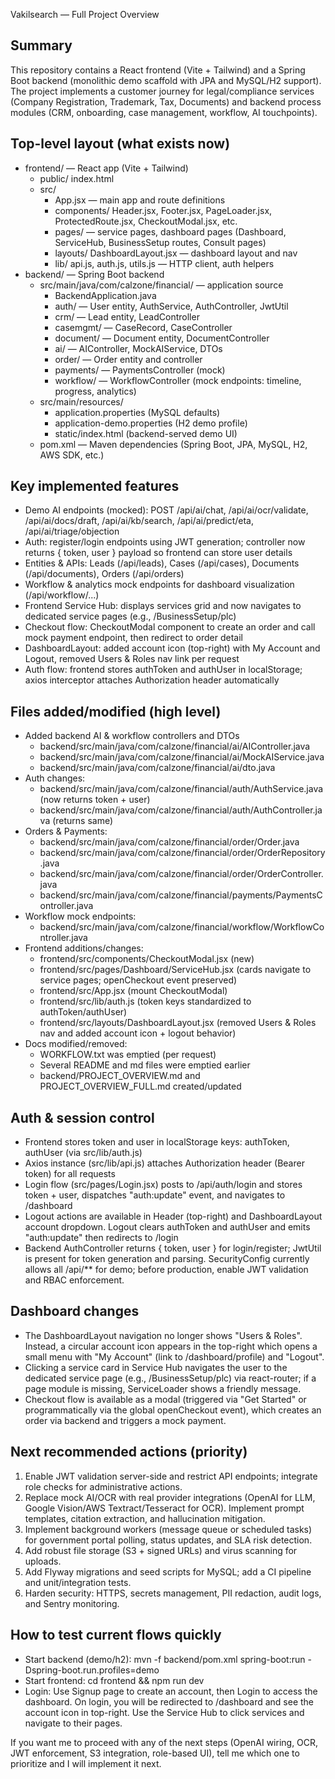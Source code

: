 Vakilsearch — Full Project Overview

Summary
-------
This repository contains a React frontend (Vite + Tailwind) and a Spring Boot backend (monolithic demo scaffold with JPA and MySQL/H2 support). The project implements a customer journey for legal/compliance services (Company Registration, Trademark, Tax, Documents) and backend process modules (CRM, onboarding, case management, workflow, AI touchpoints).

Top-level layout (what exists now)
---------------------------------
- frontend/  — React app (Vite + Tailwind)
  - public/ index.html
  - src/
    - App.jsx — main app and route definitions
    - components/ Header.jsx, Footer.jsx, PageLoader.jsx, ProtectedRoute.jsx, CheckoutModal.jsx, etc.
    - pages/ — service pages, dashboard pages (Dashboard, ServiceHub, BusinessSetup routes, Consult pages)
    - layouts/ DashboardLayout.jsx — dashboard layout and nav
    - lib/ api.js, auth.js, utils.js — HTTP client, auth helpers
- backend/ — Spring Boot backend
  - src/main/java/com/calzone/financial/ — application source
    - BackendApplication.java
    - auth/ — User entity, AuthService, AuthController, JwtUtil
    - crm/ — Lead entity, LeadController
    - casemgmt/ — CaseRecord, CaseController
    - document/ — Document entity, DocumentController
    - ai/ — AIController, MockAIService, DTOs
    - order/ — Order entity and controller
    - payments/ — PaymentsController (mock)
    - workflow/ — WorkflowController (mock endpoints: timeline, progress, analytics)
  - src/main/resources/
    - application.properties (MySQL defaults)
    - application-demo.properties (H2 demo profile)
    - static/index.html (backend-served demo UI)
  - pom.xml — Maven dependencies (Spring Boot, JPA, MySQL, H2, AWS SDK, etc.)

Key implemented features
------------------------
- Demo AI endpoints (mocked): POST /api/ai/chat, /api/ai/ocr/validate, /api/ai/docs/draft, /api/ai/kb/search, /api/ai/predict/eta, /api/ai/triage/objection
- Auth: register/login endpoints using JWT generation; controller now returns { token, user } payload so frontend can store user details
- Entities & APIs: Leads (/api/leads), Cases (/api/cases), Documents (/api/documents), Orders (/api/orders)
- Workflow & analytics mock endpoints for dashboard visualization (/api/workflow/...)
- Frontend Service Hub: displays services grid and now navigates to dedicated service pages (e.g., /BusinessSetup/plc)
- Checkout flow: CheckoutModal component to create an order and call mock payment endpoint, then redirect to order detail
- DashboardLayout: added account icon (top-right) with My Account and Logout, removed Users & Roles nav link per request
- Auth flow: frontend stores authToken and authUser in localStorage; axios interceptor attaches Authorization header automatically

Files added/modified (high level)
---------------------------------
- Added backend AI & workflow controllers and DTOs
  - backend/src/main/java/com/calzone/financial/ai/AIController.java
  - backend/src/main/java/com/calzone/financial/ai/MockAIService.java
  - backend/src/main/java/com/calzone/financial/ai/dto.java
- Auth changes:
  - backend/src/main/java/com/calzone/financial/auth/AuthService.java (now returns token + user)
  - backend/src/main/java/com/calzone/financial/auth/AuthController.java (returns same)
- Orders & Payments:
  - backend/src/main/java/com/calzone/financial/order/Order.java
  - backend/src/main/java/com/calzone/financial/order/OrderRepository.java
  - backend/src/main/java/com/calzone/financial/order/OrderController.java
  - backend/src/main/java/com/calzone/financial/payments/PaymentsController.java
- Workflow mock endpoints:
  - backend/src/main/java/com/calzone/financial/workflow/WorkflowController.java
- Frontend additions/changes:
  - frontend/src/components/CheckoutModal.jsx (new)
  - frontend/src/pages/Dashboard/ServiceHub.jsx (cards navigate to service pages; openCheckout event preserved)
  - frontend/src/App.jsx (mount CheckoutModal)
  - frontend/src/lib/auth.js (token keys standardized to authToken/authUser)
  - frontend/src/layouts/DashboardLayout.jsx (removed Users & Roles nav and added account icon + logout behavior)
- Docs modified/removed:
  - WORKFLOW.txt was emptied (per request)
  - Several README and md files were emptied earlier
  - backend/PROJECT_OVERVIEW.md and PROJECT_OVERVIEW_FULL.md created/updated

Auth & session control
----------------------
- Frontend stores token and user in localStorage keys: authToken, authUser (via src/lib/auth.js)
- Axios instance (src/lib/api.js) attaches Authorization header (Bearer token) for all requests
- Login flow (src/pages/Login.jsx) posts to /api/auth/login and stores token + user, dispatches "auth:update" event, and navigates to /dashboard
- Logout actions are available in Header (top-right) and DashboardLayout account dropdown. Logout clears authToken and authUser and emits "auth:update" then redirects to /login
- Backend AuthController returns { token, user } for login/register; JwtUtil is present for token generation and parsing. SecurityConfig currently allows all /api/** for demo; before production, enable JWT validation and RBAC enforcement.

Dashboard changes
-----------------
- The DashboardLayout navigation no longer shows "Users & Roles". Instead, a circular account icon appears in the top-right which opens a small menu with "My Account" (link to /dashboard/profile) and "Logout".
- Clicking a service card in Service Hub navigates the user to the dedicated service page (e.g., /BusinessSetup/plc) via react-router; if a page module is missing, ServiceLoader shows a friendly message.
- Checkout flow is available as a modal (triggered via "Get Started" or programmatically via the global openCheckout event), which creates an order via backend and triggers a mock payment.

Next recommended actions (priority)
----------------------------------
1. Enable JWT validation server-side and restrict API endpoints; integrate role checks for administrative actions.
2. Replace mock AI/OCR with real provider integrations (OpenAI for LLM, Google Vision/AWS Textract/Tesseract for OCR). Implement prompt templates, citation extraction, and hallucination mitigation.
3. Implement background workers (message queue or scheduled tasks) for government portal polling, status updates, and SLA risk detection.
4. Add robust file storage (S3 + signed URLs) and virus scanning for uploads.
5. Add Flyway migrations and seed scripts for MySQL; add a CI pipeline and unit/integration tests.
6. Harden security: HTTPS, secrets management, PII redaction, audit logs, and Sentry monitoring.

How to test current flows quickly
--------------------------------
- Start backend (demo/h2): mvn -f backend/pom.xml spring-boot:run -Dspring-boot.run.profiles=demo
- Start frontend: cd frontend && npm run dev
- Login: Use Signup page to create an account, then Login to access the dashboard. On login, you will be redirected to /dashboard and see the account icon in top-right. Use the Service Hub to click services and navigate to their pages.

If you want me to proceed with any of the next steps (OpenAI wiring, OCR, JWT enforcement, S3 integration, role-based UI), tell me which one to prioritize and I will implement it next.
